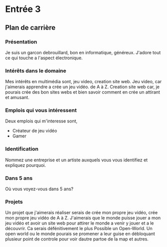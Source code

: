 # Entrée 3
## Plan de carrière

### Présentation
Je suis un garcon debrouillard, bon en informatique, généreux. J'adore tout ce qui touche a l'aspect électronique.

### Intérêts dans le domaine
Mes intérêts en multimédia sont, jeu video, creation site web. Jeu video, car j'aimerais apprendre a crée un jeu vidéo. de A à Z. Creation site web car, je pourais crée des bon sites webs et bien savoir comment en crée un attirant et amusant.

### Emplois qui vous intéressent
Deux emplois qui m'interesse sont, 
- Créateur de jeu vidéo
- Gamer

### Identification
Nommez une entreprise et un artiste auxquels vous vous identifiez et expliquez pourquoi. 

### Dans 5 ans
Où vous voyez-vous dans 5 ans? 

### Projets
Un projet que j'aimerais réaliser serais de crée mon propre jeu vidéo, crée mon propre jeu vidéo de A à Z. J'aimerais que le monde puisse jouer  a mon jeu vidéo et avoir un site web pour attirer le monde a venir y jouer et a le découvrir. Ca serais défénitivement le plus Possible un Open-World. Un open world ou le monde pourais se promener a leur guise en débloquant plusieur point de controle pour voir dautre partoe de la map et autres.
